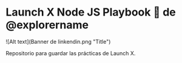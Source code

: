 # Launch X Node JS Playbook 🚀 de @explorername

![Alt text](Banner de linkendin.png "Title")

Repositorio para guardar las prácticas de Launch X.
